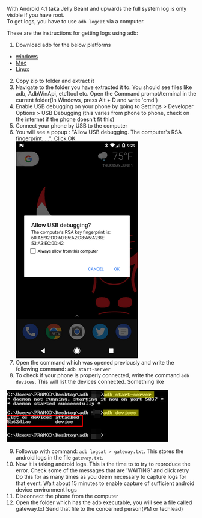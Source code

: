 With Android 4.1 (aka Jelly Bean) and upwards the full system log is only visible if you have root.  
To get logs, you have to use `adb logcat` via a computer.

These are the instructions for getting logs using adb:
1. Download adb for the below platforms
- [windows](https://dl.google.com/android/repository/platform-tools-latest-windows.zip)
- [Mac](https://dl.google.com/android/repository/platform-tools-latest-darwin.zip)
- [Linux](https://dl.google.com/android/repository/platform-tools-latest-linux.zip)
2. Copy zip to folder and extract it
3. Navigate to the folder you have extracted it to. You should see files like adb, AdbWinApi, etc1tool etc. Open the Command prompt/terminal in the current folder(In Windows, press Alt + D and write 'cmd')
4. Enable USB debugging on your phone by going to Settings > Developer Options > USB Debugging (this varies from phone to phone, check on the internet if the phone doesn't fit this)
5. Connect your phone by USB to the computer
6. You will see a popup : "Allow USB debugging. The computer's RSA fingerprint.....". Click OK
![Allow USB debugging?](img/allow_usb_debugging.png)
7. Open the command which was opened previously and write the following command: `adb start-server`
8. To check if your phone is properly connected, write the command `adb devices`. This will list the devices connected. Something like 

 ![ADB Devices](img/adb_devices.png)
 
9. Followup with command: `adb logcat > gateway.txt`. This stores the android logs in the file `gateway.txt`.
10. Now it is taking android logs. This is the time to to try to reproduce the error. 
Check some of the messages that are 'WAITING' and click retry
Do this for as many times as you deem necessary to capture logs for that event.
Wait about 15 minutes to enable capture of sufficient android device environment logs
11. Disconnect the phone from the computer
12. Open the folder which has the adb executable, you will see a file called gateway.txt
Send that file to the concerned person(PM or techlead)

